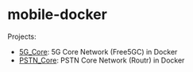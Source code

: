 # mobile-docker

Projects:
- [5G_Core](./5G_Core/README.md): 5G Core Network (Free5GC) in Docker
- [PSTN_Core](./PSTN_Core/README.md): PSTN Core Network (Routr) in Docker